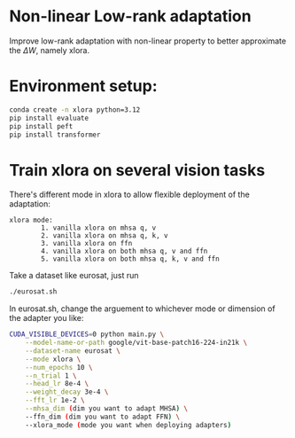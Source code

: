 # Non-linear Low-rank adaptation
Improve low-rank adaptation with non-linear property to better approximate the $\Delta W$, namely xlora.

# Environment setup:
```bash
conda create -n xlora python=3.12
pip install evaluate
pip install peft
pip install transformer
```

# Train xlora on several vision tasks

There's different mode in xlora to allow flexible deployment of the adaptation:
```
xlora mode:
        1. vanilla xlora on mhsa q, v
        2. vanilla xlora on mhsa q, k, v
        3. vanilla xlora on ffn
        4. vanilla xlora on both mhsa q, v and ffn
        5. vanilla xlora on both mhsa q, k, v and ffn
```

Take a dataset like eurosat, just run
```bash
./eurosat.sh
```
In eurosat.sh, change the arguement to whichever mode or dimension of the adapter you like:
```bash
CUDA_VISIBLE_DEVICES=0 python main.py \
    --model-name-or-path google/vit-base-patch16-224-in21k \
    --dataset-name eurosat \
    --mode xlora \
    --num_epochs 10 \
    --n_trial 1 \
    --head_lr 8e-4 \
    --weight_decay 3e-4 \
    --fft_lr 1e-2 \
    --mhsa_dim (dim you want to adapt MHSA) \
    --ffn_dim (dim you want to adapt FFN) \
    --xlora_mode (mode you want when deploying adapters) 
```
